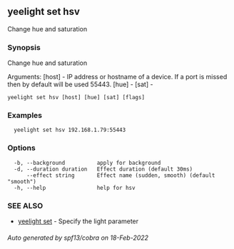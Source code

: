 ## yeelight set hsv

Change hue and saturation

### Synopsis

Change hue and saturation

Arguments:
  [host] - IP address or hostname of a device. If a port is missed then by default will be used 55443.
  [hue] - 
  [sat] - 

```
yeelight set hsv [host] [hue] [sat] [flags]
```

### Examples

```
  yeelight set hsv 192.168.1.79:55443  
```

### Options

```
  -b, --background          apply for background
  -d, --duration duration   Effect duration (default 30ms)
      --effect string       Effect name (sudden, smooth) (default "smooth")
  -h, --help                help for hsv
```

### SEE ALSO

* [yeelight set](yeelight_set.md)	 - Specify the light parameter

###### Auto generated by spf13/cobra on 18-Feb-2022

